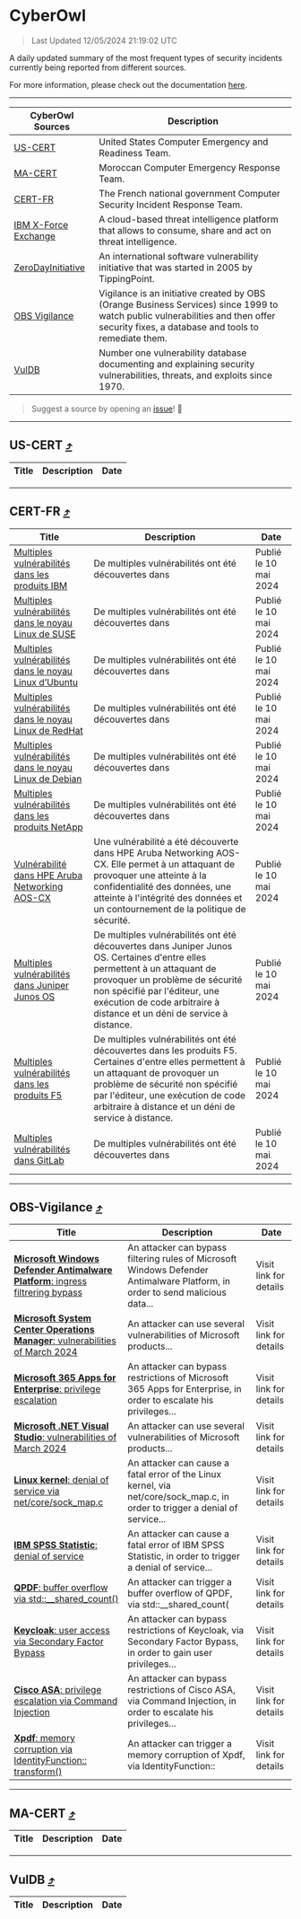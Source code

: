 
 <div id='top'></div>

# CyberOwl

 > Last Updated 12/05/2024 21:19:02 UTC
 
 A daily updated summary of the most frequent types of security incidents currently being reported from different sources.
 
 For more information, please check out the documentation [here](./docs/README.md).
 
 ---
 |CyberOwl Sources|Description|
 |---|---|
 |[US-CERT](#us-cert-arrow_heading_up)|United States Computer Emergency and Readiness Team.|
 |[MA-CERT](#ma-cert-arrow_heading_up)|Moroccan Computer Emergency Response Team.|
 |[CERT-FR](#cert-fr-arrow_heading_up)|The French national government Computer Security Incident Response Team.|
 |[IBM X-Force Exchange](#ibmcloud-arrow_heading_up)|A cloud-based threat intelligence platform that allows to consume, share and act on threat intelligence.|
 |[ZeroDayInitiative](#zerodayinitiative-arrow_heading_up)|An international software vulnerability initiative that was started in 2005 by TippingPoint.|
 |[OBS Vigilance](#obs-vigilance-arrow_heading_up)|Vigilance is an initiative created by OBS (Orange Business Services) since 1999 to watch public vulnerabilities and then offer security fixes, a database and tools to remediate them.|
 |[VulDB](#vuldb-arrow_heading_up)|Number one vulnerability database documenting and explaining security vulnerabilities, threats, and exploits since 1970.|
 
 > Suggest a source by opening an [issue](https://github.com/karimhabush/cyberowl/issues)! :raised_hands:
 ---

## US-CERT [:arrow_heading_up:](#cyberowl)

 |Title|Description|Date|
 |---|---|---|
 
 ---

## CERT-FR [:arrow_heading_up:](#cyberowl)

 |Title|Description|Date|
 |---|---|---|
 |[Multiples vulnérabilités dans les produits IBM](https://www.cert.ssi.gouv.fr/avis/CERTFR-2024-AVI-0385/)|De multiples vulnérabilités ont été découvertes dans |Publié le 10 mai 2024|
 |[Multiples vulnérabilités dans le noyau Linux de SUSE](https://www.cert.ssi.gouv.fr/avis/CERTFR-2024-AVI-0384/)|De multiples vulnérabilités ont été découvertes dans |Publié le 10 mai 2024|
 |[Multiples vulnérabilités dans le noyau Linux d’Ubuntu](https://www.cert.ssi.gouv.fr/avis/CERTFR-2024-AVI-0383/)|De multiples vulnérabilités ont été découvertes dans |Publié le 10 mai 2024|
 |[Multiples vulnérabilités dans le noyau Linux de RedHat](https://www.cert.ssi.gouv.fr/avis/CERTFR-2024-AVI-0382/)|De multiples vulnérabilités ont été découvertes dans |Publié le 10 mai 2024|
 |[Multiples vulnérabilités dans le noyau Linux de Debian](https://www.cert.ssi.gouv.fr/avis/CERTFR-2024-AVI-0381/)|De multiples vulnérabilités ont été découvertes dans |Publié le 10 mai 2024|
 |[Multiples vulnérabilités dans les produits NetApp](https://www.cert.ssi.gouv.fr/avis/CERTFR-2024-AVI-0380/)|De multiples vulnérabilités ont été découvertes dans |Publié le 10 mai 2024|
 |[Vulnérabilité dans HPE Aruba Networking AOS-CX](https://www.cert.ssi.gouv.fr/avis/CERTFR-2024-AVI-0379/)|Une vulnérabilité a été découverte dans HPE Aruba Networking AOS-CX. Elle permet à un attaquant de provoquer une atteinte à la confidentialité des données, une atteinte à l'intégrité des données et un contournement de la politique de sécurité.|Publié le 10 mai 2024|
 |[Multiples vulnérabilités dans Juniper Junos OS](https://www.cert.ssi.gouv.fr/avis/CERTFR-2024-AVI-0378/)|De multiples vulnérabilités ont été découvertes dans Juniper Junos OS. Certaines d'entre elles permettent à un attaquant de provoquer un problème de sécurité non spécifié par l'éditeur, une exécution de code arbitraire à distance et un déni de service à distance.|Publié le 10 mai 2024|
 |[Multiples vulnérabilités dans les produits F5](https://www.cert.ssi.gouv.fr/avis/CERTFR-2024-AVI-0377/)|De multiples vulnérabilités ont été découvertes dans les produits F5. Certaines d'entre elles permettent à un attaquant de provoquer un problème de sécurité non spécifié par l'éditeur, une exécution de code arbitraire à distance et un déni de service à distance.|Publié le 10 mai 2024|
 |[Multiples vulnérabilités dans GitLab](https://www.cert.ssi.gouv.fr/avis/CERTFR-2024-AVI-0376/)|De multiples vulnérabilités ont été découvertes dans |Publié le 10 mai 2024|
 
 ---

## OBS-Vigilance [:arrow_heading_up:](#cyberowl)

 |Title|Description|Date|
 |---|---|---|
 |[<a href="https://vigilance.fr/vulnerability/Microsoft-Windows-Defender-Antimalware-Platform-ingress-filtrering-bypass-43751" class="noirorange"><b>Microsoft Windows Defender Antimalware Platform</b>: ingress filtrering bypass</a>](https://vigilance.fr/vulnerability/Microsoft-Windows-Defender-Antimalware-Platform-ingress-filtrering-bypass-43751)|An attacker can bypass filtering rules of Microsoft Windows Defender Antimalware Platform, in order to send malicious data...|Visit link for details|
 |[<a href="https://vigilance.fr/vulnerability/Microsoft-System-Center-Operations-Manager-vulnerabilities-of-March-2024-43750" class="noirorange"><b>Microsoft System Center Operations Manager</b>: vulnerabilities of March 2024</a>](https://vigilance.fr/vulnerability/Microsoft-System-Center-Operations-Manager-vulnerabilities-of-March-2024-43750)|An attacker can use several vulnerabilities of Microsoft products...|Visit link for details|
 |[<a href="https://vigilance.fr/vulnerability/Microsoft-365-Apps-for-Enterprise-privilege-escalation-43747" class="noirorange"><b>Microsoft 365 Apps for Enterprise</b>: privilege escalation</a>](https://vigilance.fr/vulnerability/Microsoft-365-Apps-for-Enterprise-privilege-escalation-43747)|An attacker can bypass restrictions of Microsoft 365 Apps for Enterprise, in order to escalate his privileges...|Visit link for details|
 |[<a href="https://vigilance.fr/vulnerability/Microsoft-NET-Visual-Studio-vulnerabilities-of-March-2024-43746" class="noirorange"><b>Microsoft .NET  Visual Studio</b>: vulnerabilities of March 2024</a>](https://vigilance.fr/vulnerability/Microsoft-NET-Visual-Studio-vulnerabilities-of-March-2024-43746)|An attacker can use several vulnerabilities of Microsoft products...|Visit link for details|
 |[<a href="https://vigilance.fr/vulnerability/Linux-kernel-denial-of-service-via-net-core-sock-map-c-44158" class="noirorange"><b>Linux kernel</b>: denial of service via net/core/sock_map.c</a>](https://vigilance.fr/vulnerability/Linux-kernel-denial-of-service-via-net-core-sock-map-c-44158)|An attacker can cause a fatal error of the Linux kernel, via net/core/sock_map.c, in order to trigger a denial of service...|Visit link for details|
 |[<a href="https://vigilance.fr/vulnerability/IBM-SPSS-Statistic-denial-of-service-43741" class="noirorange"><b>IBM SPSS Statistic</b>: denial of service</a>](https://vigilance.fr/vulnerability/IBM-SPSS-Statistic-denial-of-service-43741)|An attacker can cause a fatal error of IBM SPSS Statistic, in order to trigger a denial of service...|Visit link for details|
 |[<a href="https://vigilance.fr/vulnerability/QPDF-buffer-overflow-via-std-shared-count-43738" class="noirorange"><b>QPDF</b>: buffer overflow via std::__shared_count(<wbr>)</wbr></a>](https://vigilance.fr/vulnerability/QPDF-buffer-overflow-via-std-shared-count-43738)|An attacker can trigger a buffer overflow of QPDF, via std::__shared_count(|Visit link for details|
 |[<a href="https://vigilance.fr/vulnerability/Keycloak-user-access-via-Secondary-Factor-Bypass-44148" class="noirorange"><b>Keycloak</b>: user access via Secondary Factor Bypass</a>](https://vigilance.fr/vulnerability/Keycloak-user-access-via-Secondary-Factor-Bypass-44148)|An attacker can bypass restrictions of Keycloak, via Secondary Factor Bypass, in order to gain user privileges...|Visit link for details|
 |[<a href="https://vigilance.fr/vulnerability/Cisco-ASA-privilege-escalation-via-Command-Injection-44139" class="noirorange"><b>Cisco ASA</b>: privilege escalation via Command Injection</a>](https://vigilance.fr/vulnerability/Cisco-ASA-privilege-escalation-via-Command-Injection-44139)|An attacker can bypass restrictions of Cisco ASA, via Command Injection, in order to escalate his privileges...|Visit link for details|
 |[<a href="https://vigilance.fr/vulnerability/Xpdf-memory-corruption-via-IdentityFunction-transform-41978" class="noirorange"><b>Xpdf</b>: memory corruption via IdentityFunction::<wbr>transform()</wbr></a>](https://vigilance.fr/vulnerability/Xpdf-memory-corruption-via-IdentityFunction-transform-41978)|An attacker can trigger a memory corruption of Xpdf, via IdentityFunction::|Visit link for details|
 
 ---

## MA-CERT [:arrow_heading_up:](#cyberowl)

 |Title|Description|Date|
 |---|---|---|
 
 ---

## VulDB [:arrow_heading_up:](#cyberowl)

 |Title|Description|Date|
 |---|---|---|
 